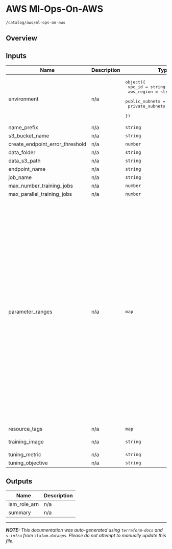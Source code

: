 
# AWS Ml-Ops-On-AWS

`/catalog/aws/ml-ops-on-aws`

## Overview


## Inputs

| Name | Description | Type | Default | Required |
|------|-------------|------|---------|:-----:|
| environment | n/a | <pre>object({<br>    vpc_id          = string<br>    aws_region      = string<br>    public_subnets  = list(string)<br>    private_subnets = list(string)<br>  })</pre> | n/a | yes |
| name\_prefix | n/a | `string` | n/a | yes |
| s3\_bucket\_name | n/a | `string` | n/a | yes |
| create\_endpoint\_error\_threshold | n/a | `number` | `0.2` | no |
| data\_folder | n/a | `string` | `"source/data"` | no |
| data\_s3\_path | n/a | `string` | `"data"` | no |
| endpoint\_name | n/a | `string` | `"xgboost-endpoint"` | no |
| job\_name | n/a | `string` | `"xgboost-job"` | no |
| max\_number\_training\_jobs | n/a | `number` | `2` | no |
| max\_parallel\_training\_jobs | n/a | `number` | `2` | no |
| parameter\_ranges | n/a | `map` | <pre>{<br>  "ContinuousParameterRanges": [<br>    {<br>      "MaxValue": "0.5",<br>      "MinValue": "0.1",<br>      "Name": "eta",<br>      "ScalingType": "Auto"<br>    },<br>    {<br>      "MaxValue": "100",<br>      "MinValue": "5",<br>      "Name": "min_child_weight",<br>      "ScalingType": "Auto"<br>    },<br>    {<br>      "MaxValue": "0.5",<br>      "MinValue": "0.1",<br>      "Name": "subsample",<br>      "ScalingType": "Auto"<br>    },<br>    {<br>      "MaxValue": "5",<br>      "MinValue": "0",<br>      "Name": "gamma",<br>      "ScalingType": "Auto"<br>    }<br>  ],<br>  "IntegerParameterRanges": [<br>    {<br>      "MaxValue": "10",<br>      "MinValue": "0",<br>      "Name": "max_depth",<br>      "ScalingType": "Auto"<br>    }<br>  ]<br>}</pre> | no |
| resource\_tags | n/a | `map` | `{}` | no |
| training\_image | n/a | `string` | `"811284229777.dkr.ecr.us-east-1.amazonaws.com/xgboost:1"` | no |
| tuning\_metric | n/a | `string` | `"validation:error"` | no |
| tuning\_objective | n/a | `string` | `"Minimize"` | no |

## Outputs

| Name | Description |
|------|-------------|
| iam\_role\_arn | n/a |
| summary | n/a |

---------------------

_**NOTE:** This documentation was auto-generated using
`terraform-docs` and `s-infra` from `slalom.dataops`.
Please do not attempt to manually update this file._
